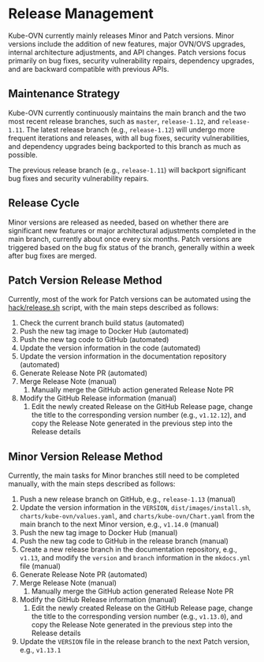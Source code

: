 # Release Management

Kube-OVN currently mainly releases Minor and Patch versions. Minor versions include the addition of new features, major OVN/OVS upgrades, internal architecture adjustments, and API changes. Patch versions focus primarily on bug fixes, security vulnerability repairs, dependency upgrades, and are backward compatible with previous APIs.

## Maintenance Strategy

Kube-OVN currently continuously maintains the main branch and the two most recent release branches, such as `master`, `release-1.12`, and `release-1.11`. The latest release branch (e.g., `release-1.12`) will undergo more frequent iterations and releases, with all bug fixes, security vulnerabilities, and dependency upgrades being backported to this branch as much as possible.

The previous release branch (e.g., `release-1.11`) will backport significant bug fixes and security vulnerability repairs.

## Release Cycle

Minor versions are released as needed, based on whether there are significant new features or major architectural adjustments completed in the main branch, currently about once every six months. Patch versions are triggered based on the bug fix status of the branch, generally within a week after bug fixes are merged.

## Patch Version Release Method

Currently, most of the work for Patch versions can be automated using the [hack/release.sh](https://github.com/kubeovn/kube-ovn/blob/release-1.12/hack/release.sh) script, with the main steps described as follows:

1. Check the current branch build status (automated)
2. Push the new tag image to Docker Hub (automated)
3. Push the new tag code to GitHub (automated)
4. Update the version information in the code (automated)
5. Update the version information in the documentation repository (automated)
6. Generate Release Note PR (automated)
7. Merge Release Note (manual)
   1. Manually merge the GitHub action generated Release Note PR
8. Modify the GitHub Release information (manual)
   1. Edit the newly created Release on the GitHub Release page, change the title to the corresponding version number (e.g., `v1.12.12`), and copy the Release Note generated in the previous step into the Release details

## Minor Version Release Method

Currently, the main tasks for Minor branches still need to be completed manually, with the main steps described as follows:

1. Push a new release branch on GitHub, e.g., `release-1.13` (manual)
2. Update the version information in the `VERSION`, `dist/images/install.sh`, `charts/kube-ovn/values.yaml`, and `charts/kube-ovn/Chart.yaml` from the main branch to the next Minor version, e.g., `v1.14.0` (manual)
3. Push the new tag image to Docker Hub (manual)
4. Push the new tag code to GitHub in the release branch (manual)
5. Create a new release branch in the documentation repository, e.g., `v1.13`, and modify the `version` and `branch` information in the `mkdocs.yml` file (manual)
6. Generate Release Note PR (automated)
7. Merge Release Note (manual)
   1. Manually merge the GitHub action generated Release Note PR
8. Modify the GitHub Release information (manual)
   1. Edit the newly created Release on the GitHub Release page, change the title to the corresponding version number (e.g., `v1.13.0`), and copy the Release Note generated in the previous step into the Release details
9. Update the `VERSION` file in the release branch to the next Patch version, e.g., `v1.13.1`